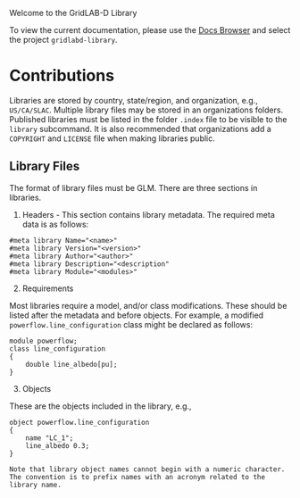 Welcome to the GridLAB-D Library

To view the current documentation, please use the [Docs Browser](http://docs.gridlabd.us/) and select the project `gridlabd-library`.

# Contributions

Libraries are stored by country, state/region, and organization, e.g., `US/CA/SLAC`.  Multiple library files may be stored in an organizations folders.  Published libraries must be listed in the folder `.index` file to be visible to the `library` subcommand.  It is also recommended that organizations add a `COPYRIGHT` and `LICENSE` file when making libraries public.

## Library Files

The format of library files must be GLM.  There are three sections in libraries.

1. Headers - This section contains library metadata.  The required meta data is as follows:

~~~
#meta library Name="<name>"
#meta library Version="<version>"
#meta library Author="<author>"
#meta library Description="<description"
#meta library Module="<modules>"
~~~

2. Requirements

Most libraries require a model, and/or class modifications.  These should be listed after the metadata and before objects.  For example, a modified `powerflow.line_configuration` class might be declared as follows:

~~~
module powerflow;
class line_configuration
{
	double line_albedo[pu];
}
~~~

3. Objects

These are the objects included in the library, e.g.,

~~~
object powerflow.line_configuration
{
	name "LC_1";
	line_albedo 0.3;
}

Note that library object names cannot begin with a numeric character. The convention is to prefix names with an acronym related to the library name.
